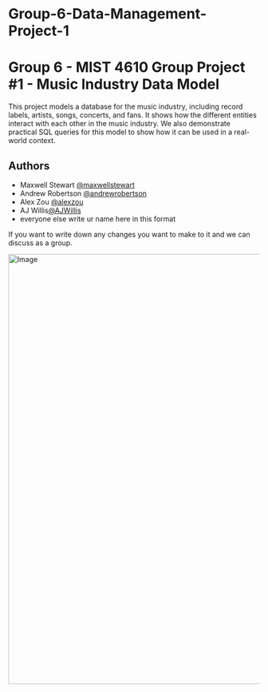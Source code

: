 # Group-6-Data-Management-Project-1
# Group 6 - MIST 4610 Group Project #1 - Music Industry Data Model

This project models a database for the music industry, including record labels, artists, songs, concerts, and fans. It shows how the different entities interact with each other in the music industry. We also demonstrate practical SQL queries for this model to show how it can be used in a real-world context. 


## Authors

- Maxwell Stewart [@maxwellstewart](https://github.com/maxwellstewart)
- Andrew Robertson [@andrewrobertson](https://github.com/Andrew-Robertson10)
- Alex Zou [@alexzou](https://github.com/FireguyZou123)
- AJ Willis[@AJWillis](https://github.com/AJWillis172)
- everyone else write ur name here in this format
  

If you want to write down any changes you want to make to it and we can discuss as a group.


<img width="940" height="861" alt="Image" src="https://github.com/user-attachments/assets/59408732-1ec7-4b9f-899f-283dea63370a" />

